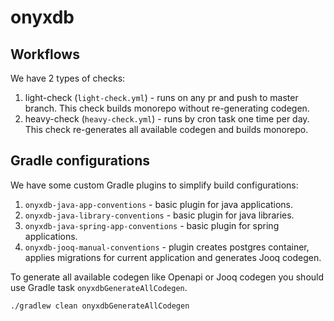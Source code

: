 # onyxdb

## Workflows

We have 2 types of checks:
1. light-check (`light-check.yml`) - runs on any pr and push to master branch.
This check builds monorepo without re-generating codegen.
2. heavy-check (`heavy-check.yml`) - runs by cron task one time per day.
This check re-generates all available codegen and builds monorepo.

## Gradle configurations

We have some custom Gradle plugins to simplify build configurations:
1. `onyxdb-java-app-conventions` - basic plugin for java applications.
2. `onyxdb-java-library-conventions` - basic plugin for java libraries.
3. `onyxdb-java-spring-app-conventions` - basic plugin for spring applications.
4. `onyxdb-jooq-manual-conventions` - plugin creates postgres container, applies migrations for current application
and generates Jooq codegen.

To generate all available codegen like Openapi or Jooq codegen you should use Gradle task `onyxdbGenerateAllCodegen`.
```shell
./gradlew clean onyxdbGenerateAllCodegen
```

